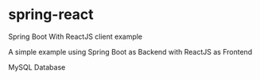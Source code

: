 # spring-react
Spring Boot With ReactJS client example


A simple example using Spring Boot as Backend with ReactJS as Frontend

MySQL Database
